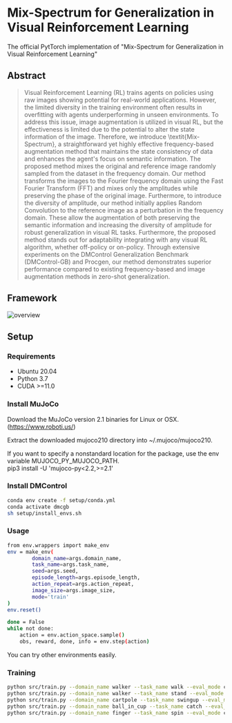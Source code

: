 # Mix-Spectrum for Generalization in Visual Reinforcement Learning
The official PytTorch implementation of "Mix-Spectrum for Generalization in Visual Reinforcement Learning"

## Abstract
> Visual Reinforcement Learning (RL) trains agents on policies using raw images showing potential for real-world applications. 
However, the limited diversity in the training environment often results in overfitting with agents underperforming in unseen environments.
To address this issue, image augmentation is utilized in visual RL, but the effectiveness is limited due to the potential to alter the state information of the image.
Therefore, we introduce \textit{Mix-Spectrum}, a straightforward yet highly effective frequency-based augmentation method that maintains the state consistency of data and enhances the agent's focus on semantic information.
The proposed method mixes the original and reference image randomly sampled from the dataset in the frequency domain.
Our method transforms the images to the Fourier frequency domain using the Fast Fourier Transform (FFT) and mixes only the amplitudes while preserving the phase of the original image.
Furthermore, to introduce the diversity of amplitude, our method initially applies Random Convolution to the reference image as a perturbation in the frequency domain.
These allow the augmentation of both preserving the semantic information and increasing the diversity of amplitude for robust generalization in visual RL tasks.
Furthermore, the proposed method stands out for adaptability integrating with any visual RL algorithm, whether off-policy or on-policy.
Through extensive experiments on the DMControl Generalization Benchmark (DMControl-GB) and Procgen, our method demonstrates superior performance compared to existing frequency-based and image augmentation methods in zero-shot generalization.

## Framework
![overview](https://github.com/AIRLABkhu/Mix-Spectrum/assets/140928101/5129d59b-9a9d-41a0-86e6-aa96296c7b41)


## Setup
### Requirements
- Ubuntu 20.04
- Python 3.7
- CUDA >=11.0

### Install MuJoCo
Download the MuJoCo version 2.1 binaries for Linux or OSX. (https://www.roboti.us/)

Extract the downloaded mujoco210 directory into \~/.mujoco/mujoco210.

If you want to specify a nonstandard location for the package, use the env variable MUJOCO_PY_MUJOCO_PATH.  
pip3 install -U 'mujoco-py<2.2,>=2.1'


### Install DMControl

``` bash
conda env create -f setup/conda.yml
conda activate dmcgb
sh setup/install_envs.sh
```

### Usage
``` bash
from env.wrappers import make_env  
env = make_env(  
        domain_name=args.domain_name,  
        task_name=args.task_name,  
        seed=args.seed,  
        episode_length=args.episode_length,  
        action_repeat=args.action_repeat,  
        image_size=args.image_size,  
        mode='train'  
)
env.reset()

done = False
while not done:
    action = env.action_space.sample()
    obs, reward, done, info = env.step(action)  
```

You can try other environments easily.



### Training
``` bash
python src/train.py --domain_name walker --task_name walk --eval_mode color_easy --algorithm sac_aug --seed 1111 --augmentation mix_freq --action_repeat 4 --gpu 0
python src/train.py --domain_name walker --task_name stand --eval_mode color_easy --algorithm sac_aug --seed 1111 --augmentation mix_freq --action_repeat 4 --gpu 0
python src/train.py --domain_name cartpole --task_name swingup --eval_mode color_easy --algorithm sac_aug --seed 1111 --augmentation mix_freq --action_repeat 8 --gpu 0
python src/train.py --domain_name ball_in_cup --task_name catch --eval_mode color_easy --algorithm sac_aug --seed 1111 --augmentation mix_freq --action_repeat 4 --gpu 0
python src/train.py --domain_name finger --task_name spin --eval_mode color_easy --algorithm sac_aug --seed 1111 --augmentation mix_freq --action_repeat 2 --gpu 0
```
